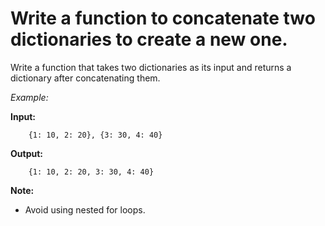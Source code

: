 # Write a function to concatenate two dictionaries to create a new one.

Write a function that takes two dictionaries as its input and returns a dictionary after concatenating them.

_Example:_

**Input:**
 
        {1: 10, 2: 20}, {3: 30, 4: 40}

**Output:**

        {1: 10, 2: 20, 3: 30, 4: 40}


**Note:**
- Avoid using nested for loops.